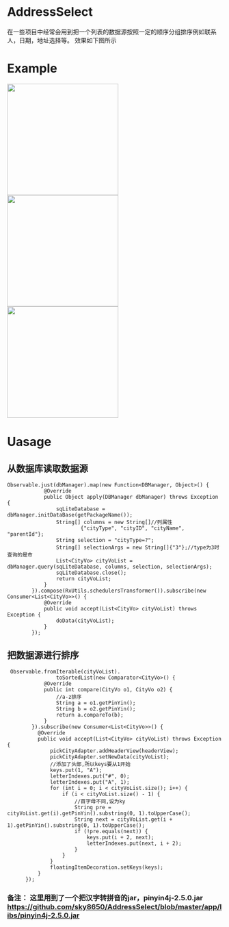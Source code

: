 # AddressSelect
在一些项目中经常会用到把一个列表的数据源按照一定的顺序分组排序例如联系人，日期，地址选择等。
   效果如下图所示

# Example 
 <image  
src="https://github.com/sky8650/AddressSelect/blob/master/img/GIF.gif" width="260px"/><image src="https://github.com/sky8650/AddressSelect/blob/master/img/device-2019-01-17-185749.png" width="260px"/>    <image 
src="https://github.com/sky8650/AddressSelect/blob/master/img/device-2019-01-17-185822.png" width="260px"/>

# Uasage

## 从数据库读取数据源
```
Observable.just(dbManager).map(new Function<DBManager, Object>() {
            @Override
            public Object apply(DBManager dbManager) throws Exception {
                sqLiteDatabase = dbManager.initDataBase(getPackageName());
                String[] columns = new String[]//列属性
                        {"cityType", "cityID", "cityName", "parentId"};
                String selection = "cityType=?";
                String[] selectionArgs = new String[]{"3"};//type为3时查询的是市
                List<CityVo> cityVoList = dbManager.query(sqLiteDatabase, columns, selection, selectionArgs);
                sqLiteDatabase.close();
                return cityVoList;
            }
        }).compose(RxUtils.schedulersTransformer()).subscribe(new Consumer<List<CityVo>>() {
            @Override
            public void accept(List<CityVo> cityVoList) throws Exception {
                doData(cityVoList);
            }
        });
```
## 把数据源进行排序
```
 Observable.fromIterable(cityVoList).
                toSortedList(new Comparator<CityVo>() {
            @Override
            public int compare(CityVo o1, CityVo o2) {
                //a-z排序
                String a = o1.getPinYin();
                String b = o2.getPinYin();
                return a.compareTo(b);
            }
        }).subscribe(new Consumer<List<CityVo>>() {
          @Override
          public void accept(List<CityVo> cityVoList) throws Exception {
              pickCityAdapter.addHeaderView(headerView);
              pickCityAdapter.setNewData(cityVoList);
              //添加了头部,所以keys要从1开始
              keys.put(1, "A");
              letterIndexes.put("#", 0);
              letterIndexes.put("A", 1);
              for (int i = 0; i < cityVoList.size(); i++) {
                  if (i < cityVoList.size() - 1) {
                      //首字母不同,设为ky
                      String pre = cityVoList.get(i).getPinYin().substring(0, 1).toUpperCase();
                      String next = cityVoList.get(i + 1).getPinYin().substring(0, 1).toUpperCase();
                      if (!pre.equals(next)) {
                          keys.put(i + 2, next);
                          letterIndexes.put(next, i + 2);
                      }
                  }
              }
              floatingItemDecoration.setKeys(keys);
          }
      });
```
### 备注： 这里用到了一个把汉字转拼音的jar，pinyin4j-2.5.0.jar  https://github.com/sky8650/AddressSelect/blob/master/app/libs/pinyin4j-2.5.0.jar
       
       

   
   
   

